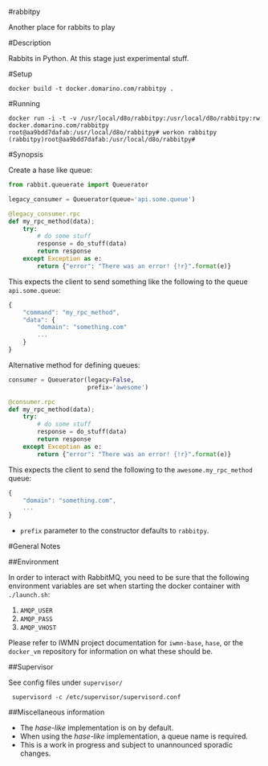 #rabbitpy

Another place for rabbits to play


#Description

Rabbits in Python. At this stage just experimental stuff.

#Setup

    docker build -t docker.domarino.com/rabbitpy .



#Running

    docker run -i -t -v /usr/local/d8o/rabbitpy:/usr/local/d8o/rabbitpy:rw docker.domarino.com/rabbitpy
    root@aa9bdd7dafab:/usr/local/d8o/rabbitpy# workon rabbitpy
    (rabbitpy)root@aa9bdd7dafab:/usr/local/d8o/rabbitpy#


#Synopsis


Create a hase like queue:
```python
from rabbit.queuerate import Queuerator

legacy_consumer = Queuerator(queue='api.some.queue')

@legacy_consumer.rpc
def my_rpc_method(data);
    try:
        # do some stuff
        response = do_stuff(data)
        return response
    except Exception as e:
        return {"error": "There was an error! {!r}".format(e)}

```

This expects the client to send something like the following to the queue `api.some.queue`:
```javascript
{
    "command": "my_rpc_method",
    "data": {
        "domain": "something.com"
        ...
    }
}
```


Alternative method for defining queues:

```python
consumer = Queuerator(legacy=False,
                      prefix='awesome')

@consumer.rpc
def my_rpc_method(data);
    try:
        # do some stuff
        response = do_stuff(data)
        return response
    except Exception as e:
        return {"error": "There was an error! {!r}".format(e)}
```

This expects the client to send the following to the `awesome.my_rpc_method` queue:
```javascript
{
    "domain": "something.com",
    ...
}
```

* `prefix` parameter to the constructor defaults to `rabbitpy`.

#General Notes

##Environment

In order to interact with RabbitMQ, you need to be sure that the following
environment variables are set when starting the docker container with
`./launch.sh`:

1. `AMQP_USER`
2. `AMQP_PASS`
3. `AMQP_VHOST`

Please refer to IWMN project documentation for `iwmn-base`, `hase`, or the
`docker_vm` repository for information on what these should be. 

##Supervisor

See config files under `supervisor/`

     supervisord -c /etc/supervisor/supervisord.conf

##Miscellaneous information
* The *hase-like* implementation is on by default.
* When using the *hase-like* implementation, a queue name is required.
* This is a work in progress and subject to unannounced sporadic changes.

